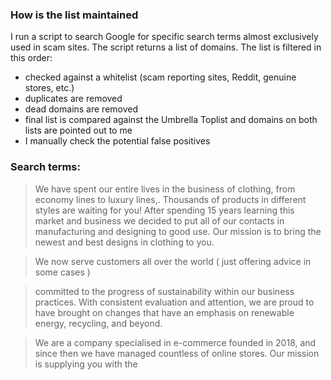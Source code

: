 ### How is the list maintained

I run a script to search Google for specific search terms almost exclusively used in scam sites. The script returns a list of domains. The list is filtered in this order:
- checked against a whitelist (scam reporting sites, Reddit, genuine stores, etc.)
- duplicates are removed
- dead domains are removed
- final list is compared against the Umbrella Toplist and domains on both lists are pointed out to me
- I manually check the potential false positives

### Search terms:
>We have spent our entire lives in the business of clothing, from economy lines to luxury lines,. Thousands of products in different styles are waiting for you! After spending 15 years learning this market and business we decided to put all of our contacts in manufacturing and designing to good use.  Our mission is to bring the newest and best designs in clothing to you.

>We now serve customers all over the world ( just offering advice in some cases )

>committed to the progress of sustainability within our business practices. With consistent evaluation and attention, we are proud to have brought on changes that have an emphasis on renewable energy, recycling, and beyond.

>We are a company specialised in e-commerce founded in 2018, and since then we have managed countless of online stores. Our mission is supplying you with the
